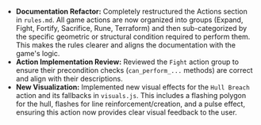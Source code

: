 - **Documentation Refactor:** Completely restructured the Actions section in `rules.md`. All game actions are now organized into groups (Expand, Fight, Fortify, Sacrifice, Rune, Terraform) and then sub-categorized by the specific geometric or structural condition required to perform them. This makes the rules clearer and aligns the documentation with the game's logic.
- **Action Implementation Review:** Reviewed the `Fight` action group to ensure their precondition checks (`can_perform_...` methods) are correct and align with their descriptions.
- **New Visualization:** Implemented new visual effects for the `Hull Breach` action and its fallbacks in `visuals.js`. This includes a flashing polygon for the hull, flashes for line reinforcement/creation, and a pulse effect, ensuring this action now provides clear visual feedback to the user.